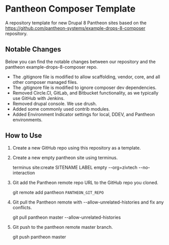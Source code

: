 # Pantheon Composer Template

A repository template for new Drupal 8 Pantheon sites based on the https://github.com/pantheon-systems/example-drops-8-composer repository.

## Notable Changes
Below you can find the notable changes between our repository and the pantheon example-drops-8-composer repo.

- The .gitignore file is modified to allow scaffolding, vendor, core, and all other composer managed files.
- The .gitignore file is modified to ignore composer dev dependencies.
- Removed Circle.CI, GitLab, and Bitbucket functionality, as we typically use GitHub with Jenkins.
- Removed drupal console. We use drush.
- Added some commonly used contrib modules.
- Added Environment Indicator settings for local, DDEV, and Pantheon environments.

## How to Use

1. Create a new GitHub repo using this repository as a template.
2. Create a new empty pantheon site using terminus.

    terminus site:create SITENAME LABEL empty --org=zivtech --no-interaction

3. Git add the Pantheon remote repo URL to the GitHub repo you cloned.

    git remote add pantheon `PANTHEON_GIT_REPO`

4. Git pull the Pantheon remote with --allow-unrelated-histories and fix any conflicts.

    git pull pantheon master --allow-unrelated-histories

4. Git push to the pantheon remote master branch.

    git push pantheon master
